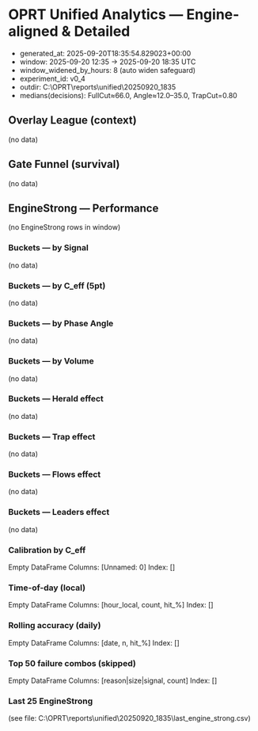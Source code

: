 # OPRT Unified Analytics — Engine-aligned & Detailed
- generated_at: 2025-09-20T18:35:54.829023+00:00
- window: 2025-09-20 12:35 → 2025-09-20 18:35 UTC
- window_widened_by_hours: 8 (auto widen safeguard)
- experiment_id: v0_4
- outdir: C:\OPRT\reports\unified\20250920_1835
- medians(decisions): FullCut≈66.0, Angle≈12.0–35.0, TrapCut=0.80

## Overlay League (context)
(no data)

## Gate Funnel (survival)
(no data)

## EngineStrong — Performance
(no EngineStrong rows in window)

### Buckets — by Signal
(no data)

### Buckets — by C_eff (5pt)
(no data)

### Buckets — by Phase Angle
(no data)

### Buckets — by Volume
(no data)

### Buckets — Herald effect
(no data)

### Buckets — Trap effect
(no data)

### Buckets — Flows effect
(no data)

### Buckets — Leaders effect
(no data)

### Calibration by C_eff
Empty DataFrame
Columns: [Unnamed: 0]
Index: []

### Time-of-day (local)
Empty DataFrame
Columns: [hour_local, count, hit_%]
Index: []

### Rolling accuracy (daily)
Empty DataFrame
Columns: [date, n, hit_%]
Index: []

### Top 50 failure combos (skipped)
Empty DataFrame
Columns: [reason|size|signal, count]
Index: []

### Last 25 EngineStrong
(see file: C:\OPRT\reports\unified\20250920_1835\last_engine_strong.csv)
